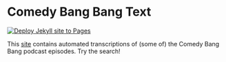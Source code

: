 # Comedy Bang Bang Text

[![Deploy Jekyll site to Pages](https://github.com/dreness/cbb-texts/actions/workflows/pages.yml/badge.svg)](https://github.com/dreness/cbb-texts/actions/workflows/pages.yml)

This [site](https://dreness.github.io/cbb-texts/) contains automated transcriptions of (some of) the Comedy Bang Bang podcast episodes. Try the search!
